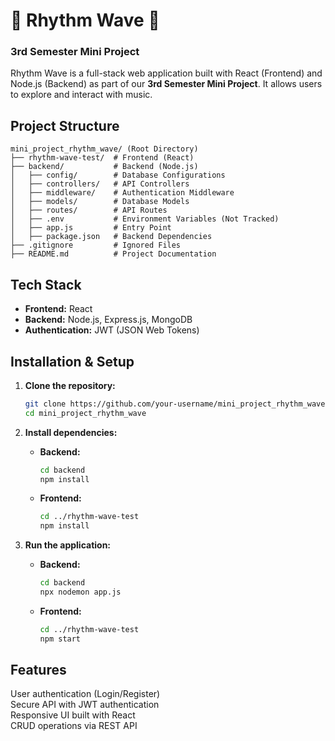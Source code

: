 # 🎵 Rhythm Wave 🎵  
### 3rd Semester Mini Project

Rhythm Wave is a full-stack web application built with React (Frontend) and Node.js (Backend) as part of our **3rd Semester Mini Project**. It allows users to explore and interact with music.

## Project Structure
```
mini_project_rhythm_wave/ (Root Directory)
├── rhythm-wave-test/  # Frontend (React)
├── backend/           # Backend (Node.js)
│   ├── config/        # Database Configurations
│   ├── controllers/   # API Controllers
│   ├── middleware/    # Authentication Middleware
│   ├── models/        # Database Models
│   ├── routes/        # API Routes
│   ├── .env           # Environment Variables (Not Tracked)
│   ├── app.js         # Entry Point
│   ├── package.json   # Backend Dependencies
├── .gitignore         # Ignored Files
├── README.md          # Project Documentation
```

## Tech Stack
- **Frontend:** React
- **Backend:** Node.js, Express.js, MongoDB
- **Authentication:** JWT (JSON Web Tokens)

## Installation & Setup

1. **Clone the repository:**
   ```bash
   git clone https://github.com/your-username/mini_project_rhythm_wave.git
   cd mini_project_rhythm_wave
   ```

2. **Install dependencies:**
   - **Backend:**
     ```bash
     cd backend
     npm install
     ```
   - **Frontend:**
     ```bash
     cd ../rhythm-wave-test
     npm install
     ```

3. **Run the application:**
   - **Backend:**
     ```bash
     cd backend
     npx nodemon app.js
     ```
   - **Frontend:**
     ```bash
     cd ../rhythm-wave-test
     npm start
     ```

## Features
User authentication (Login/Register)  
Secure API with JWT authentication  
Responsive UI built with React  
CRUD operations via REST API  

